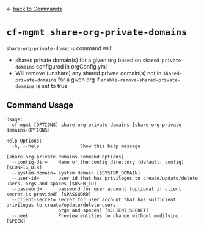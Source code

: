 &larr; [back to Commands](../README.md)

# `cf-mgmt share-org-private-domains`

`share-org-private-domains` command will:
- shares private domain(s) for a given org based on `shared-private-domains` configured in orgConfig.yml
- Will remove (unshare) any shared private domain(s) not in `shared-private-domains` for a given org if `enable-remove-shared-private-domains` is set to true

## Command Usage

```
Usage:
  cf-mgmt [OPTIONS] share-org-private-domains [share-org-private-domains-OPTIONS]

Help Options:
  -h, --help               Show this help message

[share-org-private-domains command options]
  --config-dir=    Name of the config directory (default: config) [$CONFIG_DIR]
  --system-domain= system domain [$SYSTEM_DOMAIN]
  --user-id=       user id that has privileges to create/update/delete users, orgs and spaces [$USER_ID]
  --password=      password for user account [optional if client secret is provided] [$PASSWORD]
  --client-secret= secret for user account that has sufficient privileges to create/update/delete users,
                   orgs and spaces] [$CLIENT_SECRET]
  --peek           Preview entities to change without modifying. [$PEEK]
```
